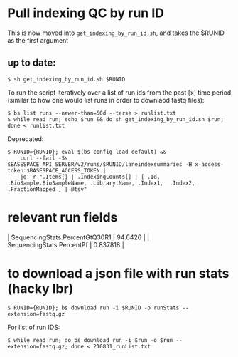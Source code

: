 # Pull indexing QC by run ID
This is now moved into `get_indexing_by_run_id.sh`, and takes the $RUNID as the first argument
## up to date:
```
$ sh get_indexing_by_run_id.sh $RUNID
```

To run the script iteratively over a list of run ids from the past [x] time period (similar to how one would list runs in order to downlaod fastq files):
```
$ bs list runs --newer-than=50d --terse > runlist.txt       
$ while read run; echo $run && do sh get_indexing_by_run_id.sh $run; done < runlist.txt
```
Deprecated:

```
$ RUNID={RUNID}; eval $(bs config load default) &&
    curl --fail -Ss $BASESPACE_API_SERVER/v2/runs/$RUNID/laneindexsummaries -H x-access-token:$BASESPACE_ACCESS_TOKEN |
    jq -r ".Items[] | .IndexingCounts[] | [ .Id, .BioSample.BioSampleName, .Library.Name, .Index1,  .Index2, .FractionMapped ] | @tsv"
```


# relevant run fields

| SequencingStats.PercentGtQ30R1                | 94.6426                                                                                |
| SequencingStats.PercentPf                     | 0.837818                                                                               |


# to download a json file with run stats (hacky lbr)
```
$ RUNID={RUNID}; bs download run -i $RUNID -o runStats --extension=fastq.gz 
```
For list of run IDS:
```
$ while read run; do bs download run -i $run -o $run --extension=fastq.gz; done < 210831_runList.txt  
```
